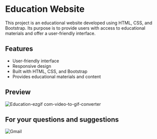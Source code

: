 # Education Website
This project is an educational website developed using HTML, CSS, and Bootstrap.
Its purpose is to provide users with access to educational materials and offer a user-friendly interface.



## Features

- User-friendly interface
- Responsive design
- Built with HTML, CSS, and Bootstrap
- Provides educational materials and content

## Preview
![Education-ezgif com-video-to-gif-converter](https://github.com/MehmetPolat20/education-website/assets/150278524/c5b966de-f55a-4a7f-9f4e-5aa6474d6295)

## For your questions and suggestions
<a href="mailto:mehmet.polat2035@gmail.com" target="_blank" style="text-decoration: none;">
    <img src="https://img.shields.io/badge/Gmail-D14836.svg?style=for-the-badge&logo=Gmail&logoColor=white" alt="Gmail">
</a>
